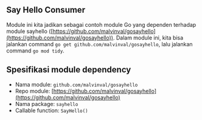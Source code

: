 ## Say Hello Consumer

Module ini kita jadikan sebagai contoh module Go yang dependen terhadap module sayhello ([https://github.com/malvinval/gosayhello](https://github.com/malvinval/gosayhello)). Dalam module ini, kita bisa jalankan command `go get github.com/malvinval/gosayhello`, lalu jalankan command `go mod tidy`.

## Spesifikasi module dependency

- Nama module: `github.com/malvinval/gosayhello`
- Repo module: [https://github.com/malvinval/gosayhello](https://github.com/malvinval/gosayhello)
- Nama package: `sayhello`
- Callable function: `SayHello()`

